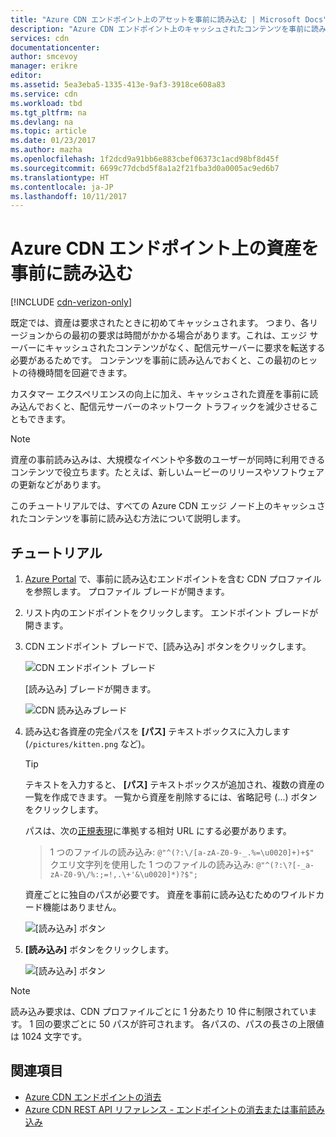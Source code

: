```yaml
---
title: "Azure CDN エンドポイント上のアセットを事前に読み込む | Microsoft Docs"
description: "Azure CDN エンドポイント上のキャッシュされたコンテンツを事前に読み込む方法について説明します。"
services: cdn
documentationcenter: 
author: smcevoy
manager: erikre
editor: 
ms.assetid: 5ea3eba5-1335-413e-9af3-3918ce608a83
ms.service: cdn
ms.workload: tbd
ms.tgt_pltfrm: na
ms.devlang: na
ms.topic: article
ms.date: 01/23/2017
ms.author: mazha
ms.openlocfilehash: 1f2dcd9a91bb6e883cbef06373c1acd98bf8d45f
ms.sourcegitcommit: 6699c77dcbd5f8a1a2f21fba3d0a0005ac9ed6b7
ms.translationtype: HT
ms.contentlocale: ja-JP
ms.lasthandoff: 10/11/2017
---
```

# <a name="pre-load-assets-on-an-azure-cdn-endpoint"></a>Azure CDN エンドポイント上の資産を事前に読み込む
[!INCLUDE [cdn-verizon-only](../../includes/cdn-verizon-only.md)]

既定では、資産は要求されたときに初めてキャッシュされます。 つまり、各リージョンからの最初の要求は時間がかかる場合があります。これは、エッジ サーバーにキャッシュされたコンテンツがなく、配信元サーバーに要求を転送する必要があるためです。 コンテンツを事前に読み込んでおくと、この最初のヒットの待機時間を回避できます。

カスタマー エクスペリエンスの向上に加え、キャッシュされた資産を事前に読み込んでおくと、配信元サーバーのネットワーク トラフィックを減少させることもできます。

> [!NOTE]
> 資産の事前読み込みは、大規模なイベントや多数のユーザーが同時に利用できるコンテンツで役立ちます。たとえば、新しいムービーのリリースやソフトウェアの更新などがあります。
> 
> 

このチュートリアルでは、すべての Azure CDN エッジ ノード上のキャッシュされたコンテンツを事前に読み込む方法について説明します。

## <a name="walkthrough"></a>チュートリアル
1. [Azure Portal](https://portal.azure.com) で、事前に読み込むエンドポイントを含む CDN プロファイルを参照します。  プロファイル ブレードが開きます。
2. リスト内のエンドポイントをクリックします。  エンドポイント ブレードが開きます。
3. CDN エンドポイント ブレードで、[読み込み] ボタンをクリックします。
   
    ![CDN エンドポイント ブレード](./media/cdn-preload-endpoint/cdn-endpoint-blade.png)
   
    [読み込み] ブレードが開きます。
   
    ![CDN 読み込みブレード](./media/cdn-preload-endpoint/cdn-load-blade.png)
4. 読み込む各資産の完全パスを **[パス]** テキストボックスに入力します (`/pictures/kitten.png` など)。
   
   > [!TIP]
   > テキストを入力すると、 **[パス]** テキストボックスが追加され、複数の資産の一覧を作成できます。  一覧から資産を削除するには、省略記号 (...) ボタンをクリックします。
   > 
   > パスは、次の[正規表現](https://msdn.microsoft.com/library/az24scfc.aspx)に準拠する相対 URL にする必要があります。  
   > >1 つのファイルの読み込み: `@"^(?:\/[a-zA-Z0-9-_.%=\u0020]+)+$"`  
   > >クエリ文字列を使用した 1 つのファイルの読み込み: `@"^(?:\?[-_a-zA-Z0-9\/%:;=!,.\+'&\u0020]*)?$";`  
   > 
   > 資産ごとに独自のパスが必要です。  資産を事前に読み込むためのワイルドカード機能はありません。
   > 
   > 
   
    ![[読み込み] ボタン](./media/cdn-preload-endpoint/cdn-load-paths.png)
5. **[読み込み]** ボタンをクリックします。
   
    ![[読み込み] ボタン](./media/cdn-preload-endpoint/cdn-load-button.png)

> [!NOTE]
> 読み込み要求は、CDN プロファイルごとに 1 分あたり 10 件に制限されています。 1 回の要求ごとに 50 パスが許可されます。 各パスの、パスの長さの上限値は 1024 文字です。
> 
> 

## <a name="see-also"></a>関連項目
* [Azure CDN エンドポイントの消去](cdn-purge-endpoint.md)
* [Azure CDN REST API リファレンス - エンドポイントの消去または事前読み込み](https://msdn.microsoft.com/library/mt634451.aspx)

